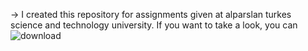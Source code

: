 -> I created this repository for assignments given at alparslan turkes science and technology university. If you want to take a look, you can
![download](https://user-images.githubusercontent.com/108901980/226673232-aa8fe607-c7d0-4d9e-a97d-aaae2402dbb7.png)

